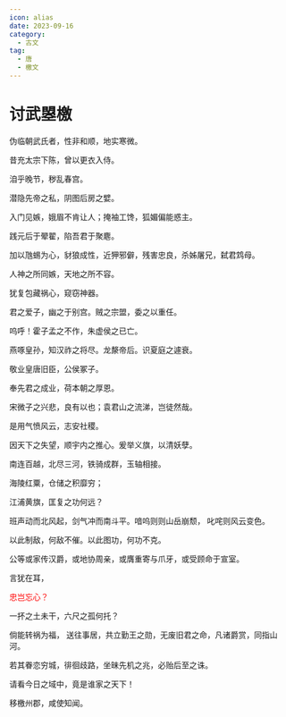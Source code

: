 ```yaml
---
icon: alias
date: 2023-09-16
category:
  - 古文
tag:
  - 唐
  - 檄文
---
```


# 讨武曌檄


<!-- more -->


伪临朝武氏者，性非和顺，地实寒微。

昔充太宗下陈，曾以更衣入侍。

洎乎晚节，秽乱春宫。

潜隐先帝之私，阴图后房之嬖。

入门见嫉，娥眉不肯让人；掩袖工馋，狐媚偏能惑主。

践元后于翚翟，陷吾君于聚麀。

加以虺蜴为心，豺狼成性，近狎邪僻，残害忠良，杀姊屠兄，弑君鸩母。

人神之所同嫉，天地之所不容。

犹复包藏祸心，窥窃神器。

君之爱子，幽之于别宫。贼之宗盟，委之以重任。

呜呼！霍子孟之不作，朱虚侯之已亡。

燕啄皇孙，知汉祚之将尽。龙漦帝后。识夏庭之遽衰。


敬业皇唐旧臣，公侯冢子。

奉先君之成业，荷本朝之厚恩。

宋微子之兴悲，良有以也；袁君山之流涕，岂徒然哉。

是用气愤风云，志安社稷。

因天下之失望，顺宇内之推心。爰举义旗，以清妖孽。

南连百越，北尽三河，铁骑成群，玉轴相接。

海陵红粟，仓储之积靡穷；

江浦黄旗，匡复之功何远？

班声动而北风起，剑气冲而南斗平。喑呜则则山岳崩颓， 叱咤则风云变色。

以此制敌，何敌不催。以此图功，何功不克。


公等或家传汉爵，或地协周亲，或膺重寄与爪牙，或受顾命于宣室。

言犹在耳， <p style="color:red">忠岂忘心？</p>

一抔之土未干，六尺之孤何托？

倘能转祸为福， 送往事居，共立勤王之勋，无废旧君之命，凡诸爵赏，同指山河。

若其眷恋穷城，徘徊歧路，坐昧先机之兆，必贻后至之诛。

请看今日之域中，竟是谁家之天下！

移檄州郡，咸使知闻。